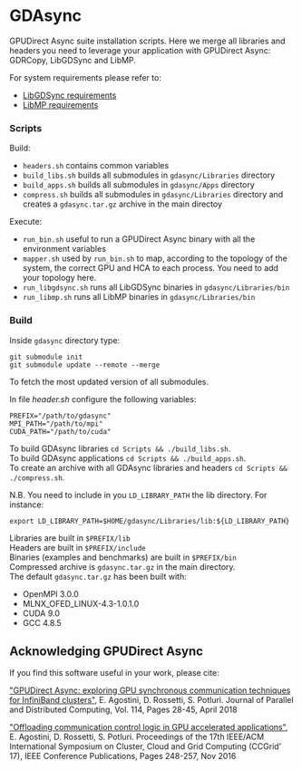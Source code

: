 # GDAsync

GPUDirect Async suite installation scripts.
Here we merge all libraries and headers you need to leverage your application with GPUDirect Async: GDRCopy, LibGDSync and LibMP.

For system requirements please refer to:
- [LibGDSync requirements](https://github.com/gpudirect/libgdsync#requirements)
- [LibMP requirements](https://github.com/gpudirect/libmp#requirements)

### Scripts

Build:
- `headers.sh` contains common variables
- `build_libs.sh` builds all submodules in `gdasync/Libraries` directory
- `build_apps.sh` builds all submodules in `gdasync/Apps` directory
- `compress.sh` builds all submodules in `gdasync/Libraries` directory and creates a `gdasync.tar.gz` archive in the main directoy

Execute:
- `run_bin.sh` useful to run a GPUDirect Async binary with all the environment variables
- `mapper.sh` used by `run_bin.sh` to map, according to the topology of the system, the correct GPU and HCA to each process. You need to add your topology here.
- `run_libgdsync.sh` runs all LibGDSync binaries in `gdasync/Libraries/bin`
- `run_libmp.sh` runs all LibMP binaries in `gdasync/Libraries/bin`

### Build

Inside `gdasync` directory type:

```
git submodule init
git submodule update --remote --merge 
```
To fetch the most updated version of all submodules.

In file *header.sh* configure the following variables:

```
PREFIX="/path/to/gdasync"
MPI_PATH="/path/to/mpi"
CUDA_PATH="/path/to/cuda"
```

To build GDAsync libraries `cd Scripts && ./build_libs.sh`.<br/>
To build GDAsync applications `cd Scripts && ./build_apps.sh`.<br/>
To create an archive with all GDAsync libraries and headers `cd Scripts && ./compress.sh`.<br/>

N.B. You need to include in you `LD_LIBRARY_PATH` the lib directory. For instance:
```
export LD_LIBRARY_PATH=$HOME/gdasync/Libraries/lib:${LD_LIBRARY_PATH}
```

Libraries are built in `$PREFIX/lib` <br>
Headers are built in `$PREFIX/include` <br>
Binaries (examples and benchmarks) are built in `$PREFIX/bin` <br>
Compressed archive is `gdasync.tar.gz` in the main directory.<br>
The default `gdasync.tar.gz` has been built with:
- OpenMPI 3.0.0
- MLNX_OFED_LINUX-4.3-1.0.1.0
- CUDA 9.0
- GCC 4.8.5

## Acknowledging GPUDirect Async

If you find this software useful in your work, please cite:

["GPUDirect Async: exploring GPU synchronous communication techniques for InfiniBand clusters"](https://www.sciencedirect.com/science/article/pii/S0743731517303386), E. Agostini, D. Rossetti, S. Potluri. Journal of Parallel and Distributed Computing, Vol. 114, Pages 28-45, April 2018

["Offloading communication control logic in GPU accelerated applications"](http://ieeexplore.ieee.org/document/7973709), E. Agostini, D. Rossetti, S. Potluri. Proceedings of the 17th IEEE/ACM International Symposium on Cluster, Cloud and Grid Computing (CCGrid’ 17), IEEE Conference Publications, Pages 248-257, Nov 2016
